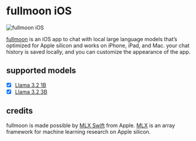 # fullmoon iOS
![fullmoon iOS](https://fullmoon.app/images/app.png)

[fullmoon](https://fullmoon.app) is an iOS app to chat with local large language models that’s optimized for Apple silicon and works on iPhone, iPad, and Mac. your chat history is saved locally, and you can customize the appearance of the app.

## supported models
- [x] [Llama 3.2 1B](https://huggingface.co/mlx-community/Llama-3.2-1B-Instruct-4bit)
- [x] [Llama 3.2 3B](https://huggingface.co/mlx-community/Llama-3.2-3B-Instruct-4bit)

## credits
fullmoon is made possible by [MLX Swift](https://github.com/ml-explore/mlx-swift) from Apple. [MLX](https://github.com/ml-explore/mlx) is an array framework for machine learning research on Apple silicon.